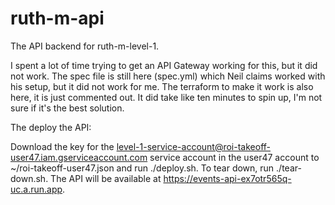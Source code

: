 # ruth-m-api

The API backend for ruth-m-level-1.

I spent a lot of time trying to get an API Gateway working for this, but it did not work.
The spec file is still here (spec.yml) which Neil claims worked with his setup, but it did
not work for me.  The terraform to make it work is also here, it is just commented out. It
did take like ten minutes to spin up, I'm not sure if it's the best solution.

The deploy the API:

Download the key for the level-1-service-account@roi-takeoff-user47.iam.gserviceaccount.com
service account in the user47 account to ~/roi-takeoff-user47.json and run ./deploy.sh.  To
tear down, run ./tear-down.sh.  The API will be available at https://events-api-ex7otr565q-uc.a.run.app.

